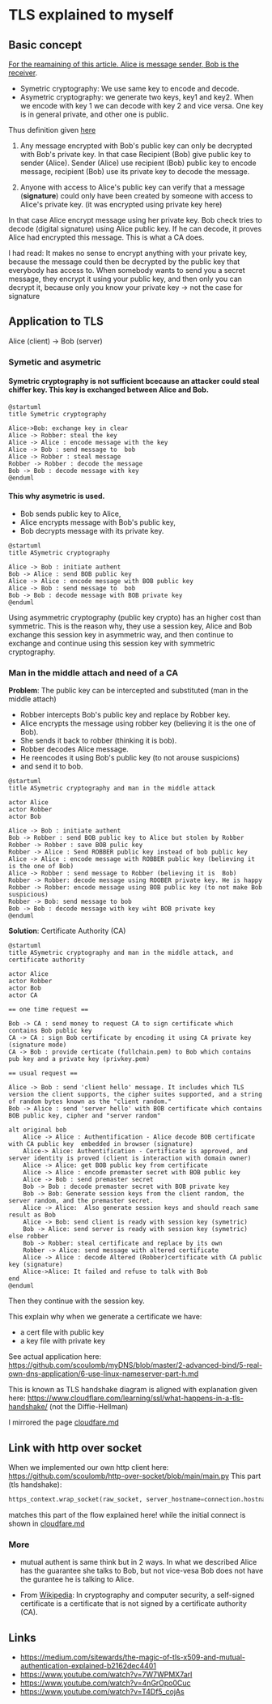 # TLS explained to myself

## Basic concept

[For the reamaining of this article. Alice is message sender, Bob is the receiver](https://fr.wikipedia.org/wiki/Alice_et_Bob).

- Symetric cryptography: We use same key to encode and decode.
- Asymetric cryptography: we generate two keys, key1 and key2.
When we encode with key 1 we can decode with key 2  and vice versa.
One key is in general private, and other one is public.

Thus definition given [here](https://youtu.be/T4Df5_cojAs?t=128)

1. Any message encrypted with Bob's public key can only be decrypted with Bob's private key.
In that case Recipient (Bob) give public key to sender (Alice). 
Sender (Alice) use recipient (Bob) public key to encode message, recipient (Bob) use its private key to decode the message.

2. Anyone with access to Alice's public key can verify that a message (**signature**)
could only have been created by someone with access to Alice's private key. (it was encrypted using private key here)

In that case Alice encrypt message using her private key. Bob check tries to decode (digital signature) using Alice public key. 
If he can decode, it proves Alice had encrypted this message.
This is what a CA does.

I had read:
It makes no sense to encrypt anything with your private key, 
because the message could then be decrypted by the public key that everybody has access to. 
When somebody wants to send you a secret message, they encrypt it using your public key, and then only you can decrypt it, 
because only you know your private key
-> not the case for signature

## Application to TLS

Alice (client) -> Bob (server)

### Symetic and asymetric

#### Symetric cryptography is not sufficient bcecause an attacker could steal chiffer key. This key is exchanged between Alice and Bob.

````
@startuml
title Symetric cryptography

Alice->Bob: exchange key in clear
Alice -> Robber: steal the key
Alice -> Alice : encode message with the key
Alice -> Bob : send message to  bob
Alice -> Robber : steal message 
Robber -> Robber : decode the message
Bob -> Bob : decode message with key
@enduml
````


#### This why asymetric is used.

- Bob sends public key to Alice,
- Alice encrypts message with Bob's public key,
- Bob decrypts message with its private key.

````
@startuml
title ASymetric cryptography

Alice -> Bob : initiate authent
Bob -> Alice : send BOB public key
Alice -> Alice : encode message with BOB public key
Alice -> Bob : send message to  bob
Bob -> Bob : decode message with BOB private key
@enduml
````

Using asymmetric cryptography (public key crypto) has an higher cost than symmetric.
This is the reason why, they use a session key, Alice and Bob exchange this session key in asymmetric way,
and then continue to exchange and continue using this session key with symmetric cryptography.

### Man in the middle attach and need of a CA

**Problem**: The public key can be intercepted and substituted (man in the middle attach)
- Robber intercepts Bob's  public key and replace by Robber key.
- Alice encrypts the message using robber key (believing it is the one of Bob).
- She sends it back to robber (thinking it is bob). 
- Robber decodes Alice message. 
- He reencodes it using Bob's public key (to not arouse suspicions) 
- and send it to bob.

````
@startuml
title ASymetric cryptography and man in the middle attack

actor Alice 
actor Robber 
actor Bob

Alice -> Bob : initiate authent
Bob -> Robber : send BOB public key to Alice but stolen by Robber
Robber -> Robber : save BOB pulic key
Robber -> Alice : Send ROBBER public key instead of bob public key
Alice -> Alice : encode message with ROBBER public key (believing it is the one of Bob)
Alice -> Robber : send message to Robber (believing it is  Bob)
Robber -> Robber: decode message using ROOBER private key. He is happy
Robber -> Robber: encode message using BOB public key (to not make Bob suspicious)
Robber -> Bob: send message to bob
Bob -> Bob : decode message with key wiht BOB private key
@enduml
````

**Solution**: Certificate Authority (CA)

````
@startuml
title ASymetric cryptography and man in the middle attack, and certificate authority
    
actor Alice 
actor Robber 
actor Bob
actor CA

== one time request ==

Bob -> CA : send money to request CA to sign certificate which contains Bob public key
CA -> CA : sign Bob certificate by encoding it using CA private key (signature mode)
CA -> Bob : provide certicate (fullchain.pem) to Bob which contains pub key and a private key (privkey.pem)

== usual request ==

Alice -> Bob : send 'client hello' message. It includes which TLS version the client supports, the cipher suites supported, and a string of random bytes known as the "client random."
Bob -> Alice : send 'server hello' with BOB certificate which contains BOB public key, cipher and "server random"

alt original bob
    Alice -> Alice : Authentification - Alice decode BOB certificate with CA public key  embedded in browser (signature)
    Alice-> Alice: Authentification - Certificate is approved, and server identity is proved (client is interaction with domain owner)
    Alice -> Alice: get BOB public key from certificate
    Alice -> Alice : encode premaster secret with BOB public key
    Alice -> Bob : send premaster secret
    Bob -> Bob : decode premaster secret with BOB private key
    Bob -> Bob: Generate session keys from the client random, the server random, and the premaster secret.
    Alice -> Alice:  Also generate session keys and should reach same result as Bob
    Alice -> Bob: send client is ready with session key (symetric)
    Bob -> Alice: send server is ready with session key (symetric)
else robber
    Bob -> Robber: steal certificate and replace by its own 
    Robber -> Alice: send message with altered certificate 
    Alice -> Alice : decode Altered (Robber)certificate with CA public key (signature)
    Alice->Alice: It failed and refuse to talk with Bob
end
@enduml
````

Then they continue with the session key.

This explain why when we generate a certificate we have:
- a cert file with public key
- a key file with private key 

See actual application here: https://github.com/scoulomb/myDNS/blob/master/2-advanced-bind/5-real-own-dns-application/6-use-linux-nameserver-part-h.md


This is known as TLS handshake diagram is aligned with explanation given here:
https://www.cloudflare.com/learning/ssl/what-happens-in-a-tls-handshake/ (not the Diffie-Hellman)

I mirrored the page [cloudfare.md](cloudfare.md)

## Link with http over socket

When we implemented our own http client here: https://github.com/scoulomb/http-over-socket/blob/main/main.py
This part (tls handshake):

````python
https_context.wrap_socket(raw_socket, server_hostname=connection.hostname)
````

matches this part of the flow explained here!
while the initial connect is shown in [cloudfare.md](cloudfare.md)

### More

- mutual authent is same think but in 2 ways.
In what we described Alice has the guarantee she talks to Bob, but not vice-vesa
Bob does not have the gurantee he is talking to Alice.

- From [Wikipedia](https://en.wikipedia.org/wiki/Self-signed_certificate): In cryptography and computer security, a self-signed certificate is a certificate that is not signed by a certificate authority (CA).

## Links

- https://medium.com/sitewards/the-magic-of-tls-x509-and-mutual-authentication-explained-b2162dec4401
- https://www.youtube.com/watch?v=7W7WPMX7arI
- https://www.youtube.com/watch?v=4nGrOpo0Cuc
- https://www.youtube.com/watch?v=T4Df5_cojAs
